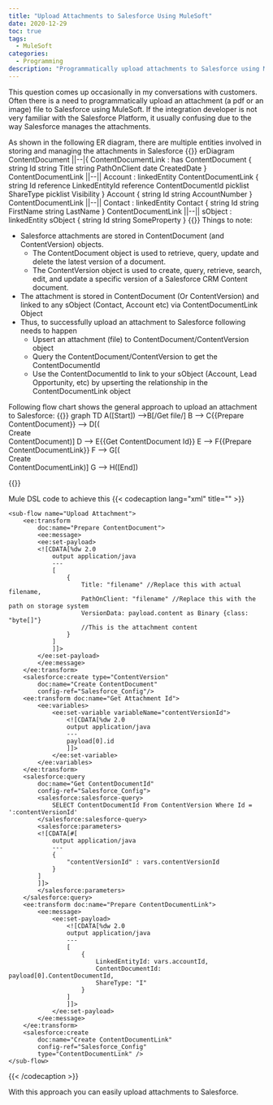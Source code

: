 ```yaml
---
title: "Upload Attachments to Salesforce Using MuleSoft"
date: 2020-12-29
toc: true
tags: 
  - MuleSoft
categories: 
  - Programming
description: "Programmatically upload attachments to Salesforce using MuleSoft."
---
```

This question comes up occasionally in my conversations with customers. Often there is a need to programmatically upload an attachment (a pdf or an image) file to Salesforce using MuleSoft. If the integration developer is not very familiar with the Salesforce Platform, it usually confusing due to the way Salesforce manages the attachments.

As shown in the following ER diagram, there are multiple entities involved in storing and managing the attachments in Salesforce
{{<mermaid >}}
erDiagram
    ContentDocument ||--|{ ContentDocumentLink : has
    ContentDocument {
        string Id
        string Title
        string PathOnClient
        date CreatedDate
    }
    ContentDocumentLink ||--|| Account : linkedEntity
    ContentDocumentLink {
        string Id
        reference LinkedEntityId
        reference ContentDocumentId
        picklist ShareType
        picklist Visibility
    }
    Account {
        string Id
        string AccountNumber
    }
    ContentDocumentLink ||--|| Contact : linkedEntity
    Contact {
    string Id
    string FirstName
    string LastName
    }
    ContentDocumentLink ||--|| sObject : linkedEntity
    sObject {
    string Id
    string SomeProperty
    }
{{</mermaid >}}
Things to note:

- Salesforce attachments are stored in ContentDocument (and ContentVersion) objects.
  - The ContentDocument object is used to retrieve, query, update and delete the latest version of a document. 
  - The ContentVersion object is used to create, query, retrieve, search, edit, and update a specific version of a Salesforce CRM Content document.
- The attachment is stored in ContentDocument (Or ContentVersion) and linked to any sObject (Contact, Account etc) via ContentDocumentLink Object
- Thus, to successfully upload an attachment to Salesforce following needs to happen
  - Upsert an attachment (file) to ContentDocument/ContentVersion object
  - Query the ContentDocument/ContentVersion to get the ContentDocumentId
  - Use the ContentDocumentId to link to your sObject (Account, Lead Opportunity, etc) by upserting the relationship in the ContentDocumentLink object

Following flow chart shows the general approach to upload an attachment to Salesforce: 
{{<mermaid >}}
graph TD
    A([Start]) -->B[/Get file/]
    B -->  C{{Prepare ContentDocument}} -->  D[(<br/>Create <br/>ContentDocument)]
    D --> E{{Get ContentDocument Id}}
    E --> F{{Prepare ContentDocumentLink}}
    F --> G[(<br/>Create <br/>ContentDocumentLink)]
    G --> H([End])
    
            
{{</mermaid >}}

Mule DSL code to achieve this
{{< codecaption lang="xml" title="" >}}

    <sub-flow name="Upload Attachment">
        <ee:transform 
            doc:name="Prepare ContentDocument">
            <ee:message>
            <ee:set-payload>
            <![CDATA[%dw 2.0
                output application/java
                ---
                [
                    {
                        Title: "filename" //Replace this with actual filename,
                        PathOnClient: "filename" //Replace this with the path on storage system
                        VersionData: payload.content as Binary {class: "byte[]"}
                        //This is the attachment content
                    }
                ]
                ]]>
            </ee:set-payload>
            </ee:message>
        </ee:transform>
        <salesforce:create type="ContentVersion"
            doc:name="Create ContentDocument"
            config-ref="Salesforce_Config"/>
        <ee:transform doc:name="Get Attachment Id">
            <ee:variables>
                <ee:set-variable variableName="contentVersionId">
                    <![CDATA[%dw 2.0
                    output application/java
                    ---
                    payload[0].id
                    ]]>
                </ee:set-variable>
            </ee:variables>
        </ee:transform>
        <salesforce:query 
            doc:name="Get ContentDocumentId"
            config-ref="Salesforce_Config">
            <salesforce:salesforce-query>
                SELECT ContentDocumentId From ContentVersion Where Id = ':contentVersionId'
            </salesforce:salesforce-query>
            <salesforce:parameters>
            <![CDATA[#[
                output application/java
                ---
                {
                    "contentVersionId" : vars.contentVersionId
                }
            ]
            ]]>
            </salesforce:parameters>
        </salesforce:query>
        <ee:transform doc:name="Prepare ContentDocumentLink">
            <ee:message>
                <ee:set-payload>
                    <![CDATA[%dw 2.0
                    output application/java
                    ---
                    [
                        {
                            LinkedEntityId: vars.accountId,
                            ContentDocumentId: payload[0].ContentDocumentId,
                            ShareType: "I"
                        }
                    ]
                    ]]>
                </ee:set-payload>
            </ee:message>
        </ee:transform>
        <salesforce:create 
            doc:name="Create ContentDocumentLink"
            config-ref="Salesforce_Config"
            type="ContentDocumentLink" />
    </sub-flow>

{{< /codecaption >}}

With this approach you can easily upload attachments to Salesforce.
 


